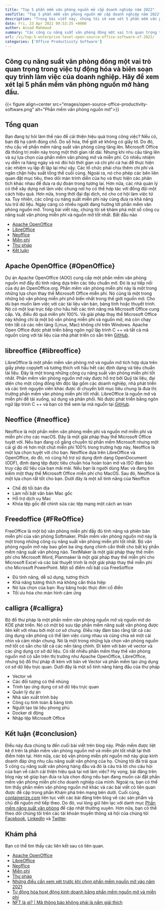 ```yaml
---
title: "Top 5 phần mềm văn phòng nguồn mở cấp doanh nghiệp năm 2022" 
seoTitle: "Top 5 phần mềm văn phòng nguồn mở cấp doanh nghiệp năm 2022" 
description: "Trong bài viết này, chúng tôi sẽ xem xét 5 phần mềm văn phòng nguồn mở hàng đầu. Các phần mềm này bao gồm Apache OpenOffice, LibreOffice, Neoffice, FreeOffice và Wirgra." 
date: Fri, 23 Apr 2021 09:53:35 +0000
author: Assad Mahmood
summary: "Các công cụ năng suất văn phòng đóng một vai trò quan trọng trong việc tự động hóa và biên soạn quy trình làm việc của doanh nghiệp. Hãy để xem xét lại 5 phần mềm văn phòng nguồn mở hàng đầu." 
url: /vi/top-5-enterprise-level-open-source-office-software-of-2022/
categories: ['Office Productivity Software']
---
```


## Công cụ năng suất văn phòng đóng một vai trò quan trọng trong việc tự động hóa và biên soạn quy trình làm việc của doanh nghiệp. Hãy để xem xét lại 5 phần mềm văn phòng nguồn mở hàng đầu.

{{< figure align=center src="images/open-source-office-productivity-software.png" alt="Phần mềm văn phòng nguồn mở">}}


## Tổng quan
Bạn đang tự hỏi làm thế nào để cải thiện hiệu quả trong công việc? Nếu có, bạn đã hạ cánh đúng chỗ. Do số hóa, thế giới sẽ không có giấy tờ. Do đó, nhu cầu về phần mềm năng suất văn phòng cũng tăng lên. Microsoft Office đã thống trị miền này trong một thời gian rất dài. Nhưng khi nhu cầu tăng lên và sự lựa chọn của phần mềm văn phòng mở và miễn phí. Có nhiều nhiệm vụ diễn ra hàng ngày và nó đòi hỏi thời gian và chi phí cả hai để thực hiện các nhiệm vụ lặp đi lặp lại như vậy. Các tổ chức phải chịu thêm chi phí và ngăn chặn hiệu suất tổng thể cuối cùng. Ngoài ra, nó cho phép các bên liên quan đặt mục tiêu, theo dõi màn trình diễn của họ và thực hiện các phân tích khác nhau để đưa ra dự đoán trong tương lai.
Hơn nữa, các nhà quản lý có thể xây dựng nơi làm việc chung nơi họ có thể hợp tác với đồng đội một cách hiệu quả. Hơn nữa, trong thời đại đại dịch, nó cho cơ hội làm việc từ xa. Tuy nhiên, các công cụ năng suất miễn phí này cũng đưa ra khả năng lưu trữ dữ liệu. Ngày càng có nhiều người đang hướng tới phần mềm văn phòng nguồn mở. Trong bài viết này, chúng tôi sẽ khám phá một số công cụ năng suất văn phòng miễn phí và nguồn mở tốt nhất. Bắt đầu nào
  * [Apache OpenOffice][1]
  * [LibreOffice][2]
  * [Neoffice][3]
  * [Miễn phí][4]
  * [Thư pháp][5]
  * [Kết luận][6]

## Apache OpenOffice   {#OpenOffice}
Dự án Apache OpenOffice (AOO) cung cấp một phần mềm văn phòng nguồn mở đầy đủ tính năng dựa trên các tiêu chuẩn mở. Đó là sự tiếp nối của dự án OpenOffice.org. Phần mềm văn phòng miễn phí này là một trong những lựa chọn thay thế Microsoft Office miễn phí. Nó cũng là một trong những bộ văn phòng miễn phí phổ biến nhất trong thế giới nguồn mở. Cho dù bạn muốn làm việc với các tài liệu văn bản, bảng tính hoặc thuyết trình. Nó có một loại trực tiếp cho hầu hết các tính năng mà Microsoft Office cung cấp. Và, điều đó quá miễn phí 100%. Và giải pháp thay thế Microsoft Office này không chỉ là một bộ văn phòng miễn phí và nguồn mở, mà còn chạy trên tất cả các nền tảng (Linux, Mac) không chỉ trên Windows.
Apache Open Office được phát triển bằng ngôn ngữ lập trình C ++ và tất cả mã nguồn cùng với tài liệu của nhà phát triển có sẵn trên [GitHub][7].

## libreoffice   {#libreoffice}
LibreOffice là một phần mềm văn phòng mở và nguồn mở tích hợp dựa trên giấy phép copyleft và tương thích với hầu hết các định dạng và tiêu chuẩn tài liệu. Đây là một trong những công cụ năng suất văn phòng miễn phí tốt nhất.
Phần mềm văn phòng nguồn mở này được hỗ trợ bởi Quỹ tài liệu, đại diện cho một cộng đồng lớn độc lập gồm các doanh nghiệp, nhà phát triển và các tình nguyện viên khác được di chuyển bởi mục tiêu chung là đưa thị trường phần mềm văn phòng miễn phí tốt nhất.
LibreOffice là nguồn mở và miễn phí để tải xuống, sử dụng và phân phối. Nó được phát triển bằng ngôn ngữ lập trình C ++ và bạn có thể xem lại mã nguồn tại [GitHub][8].

## Neoffice   {#neoffice}
Neoffice là một phần mềm văn phòng miễn phí và nguồn mở miễn phí và miễn phí cho các macOS. Đây là một giải pháp thay thế Microsoft Office tuyệt vời. Nếu bạn đang cố gắng chuyển từ phần mềm Microsoft nhưng một cái gì đó rẻ hơn một chút miễn phí 100% trong trường hợp này, Neoffice là một lựa chọn tuyệt vời cho bạn.
Neoffice dựa trên LibreOffice và OpenOffice, do đó, nó cũng hỗ trợ sử dụng định dạng OpenDocument (ODF), định dạng tệp được tiêu chuẩn hóa hoàn toàn mở và ISO đảm bảo truy cập dữ liệu của bạn mãi mãi. Nếu bạn là người dùng Mac và đang tìm kiếm một thay thế Microsoft Office miễn phí cho MacOS. Sau đó, Neoffice là một lựa chọn rất tốt cho bạn.
Dưới đây là một số tính năng của Neoffice
  * Chế độ tối bản địa
  * Làm nổi bật văn bản Mac gốc
  * Hỗ trợ dịch vụ Mac
  * Khóa tệp gốc để chỉnh sửa các tệp mạng một cách an toàn

## Freedoffice   {#FReOffice}
FreeOffice là một bộ văn phòng miễn phí đầy đủ tính năng và phiên bản miễn phí của văn phòng Softmaker. Phần mềm văn phòng nguồn mở này là một trong những công cụ năng suất văn phòng miễn phí tốt nhất. Bộ văn phòng nguồn mở này bao gồm ba ứng dụng chính cần thiết cho bất kỳ phần mềm năng suất văn phòng nào.
TextMaker là một giải pháp thay thế miễn phí cho Microsoft Word, Planmaker là một giải pháp thay thế miễn phí cho Microsoft Excel và các bài thuyết trình là một giải pháp thay thế miễn phí cho Microsoft PowerPoint.
Một số điểm nổi bật của FreeSoffice
  * Đủ tính năng, dễ sử dụng, tương thích
  * Khả năng tương thích mà không cần thỏa hiệp
  * Nó lựa chọn của bạn: Ruy băng hoặc thực đơn cổ điển
  * Tối ưu hóa cho màn hình cảm ứng

## calligra   {#calligra}
Bộ đồ thư pháp là một phần mềm văn phòng nguồn mở và nguồn mở do KDE phát triển. Nó có một bộ sưu tập phần mềm năng suất văn phòng được liên kết với nhau bởi một cơ sở chung. Điều này đảm bảo rằng tất cả các ứng dụng văn phòng có thể làm việc cùng nhau và cũng chia sẻ một cái nhìn và cảm nhận chung. Nó là một trong những lựa chọn văn phòng nguồn mở tốt có sẵn cho tất cả các nền tảng chính. Đi kèm với bản vẽ vector và các ứng dụng cơ sở dữ liệu.
Có rất nhiều phần mềm thay thế văn phòng nguồn mở có sẵn trên thị trường như Apache OpenOffice, LibreOffice, nhưng bộ đồ thư pháp đi kèm với bản vẽ Vector và phần mềm tạo ứng dụng cơ sở dữ liệu trực quan.
Dưới đây là một số tính năng hàng đầu của thư pháp
  * Vector vẽ
  * Các đối tượng có thể nhúng
  * Trình tạo ứng dụng cơ sở dữ liệu trực quan
  * Quản lý dự án
  * Nhà sản xuất trình bày
  * Công cụ tính toán & bảng tính
  * Người tạo tài liệu phong phú
  * Docker di động
  * Nhập tệp Microsoft Office

## Kết luận   {#conclusion}
Điều này đưa chúng ta đến cuối bài viết trên blog này. Phần mềm được liệt kê ở trên là phần mềm văn phòng nguồn mở và miễn phí tốt nhất tại thời điểm hiện tại. Hơn nữa, các bộ văn phòng miễn phí nguồn mở này giúp kinh doanh đáp ứng nhu cầu năng suất văn phòng của họ. Chúng tôi đã trải qua 5 công cụ năng suất văn phòng hàng đầu và đó là câu trả lời cho câu hỏi của bạn về cách cải thiện hiệu quả tại nơi làm việc? Hy vọng, bài đăng trên blog này sẽ giúp bạn đưa ra lựa chọn đúng nếu bạn đang muốn cài đặt phần mềm văn phòng miễn phí cho doanh nghiệp của mình. Ngoài ra, bạn có thể tìm thấy phần mềm văn phòng nguồn mở khác và các bài viết có liên quan được đề cập trong phần Khám phá trên mạng bên dưới.
Cuối cùng, [containerize.com][9] liên tục viết các bài đăng trên blog về các sản phẩm và chủ đề nguồn mở tiếp theo. Do đó, vui lòng giữ liên lạc với danh mục [Phần mềm năng suất văn phòng][10] để cập nhật thường xuyên. Hơn nữa, bạn có thể theo dõi chúng tôi trên các tài khoản truyền thông xã hội của chúng tôi [Facebook][11], [LinkedIn][12] và [Twitter][13].

## Khám phá
Bạn có thể tìm thấy các liên kết sau có liên quan.
  * [Apache OpenOffice][14]
  * [LibreOffice][15]
  * [Neoffice][16]
  * [Miễn phí][17]
  * [Thư pháp][18]
  * [Những điều cần xem xét trước khi chọn phần mềm nguồn mở vào năm 2021][19]
  * [Tự động hóa hoạt động kinh doanh bằng phần mềm nguồn mở và miễn phí][20]
  * [NFT là gì? | Mã thông báo không phải là nấm giải thích][21]

  
[1]: #openoffice
[2]: #libreoffice
[3]: #neooffice
[4]: #freeoffice
[5]: #calligra
[6]: #conclusion
[7]: https://github.com/apache/openoffice
[8]: https://github.com/LibreOffice/core
[9]: https://www.containerize.com/
[10]: https://products.containerize.com/office-productivity/
[11]: https://web.facebook.com/containerize
[12]: https://www.linkedin.com/company/containerize/
[13]: https://twitter.com/containerize_co
[14]: https://products.containerize.com/office-productivity/apache-open-office
[15]: https://products.containerize.com/office-productivity/libreoffice
[16]: https://products.containerize.com/office-productivity/neooffice
[17]: https://products.containerize.com/office-productivity/freeoffice
[18]: https://products.containerize.com/office-productivity/calligra
[19]: https://blog.containerize.com/cmdb-software/things-to-review-before-opting-open-source-software-in-2021/
[20]: https://blog.containerize.com/blogging/automate-business-operations-using-open-source-software/
[21]: https://blog.containerize.com/blockchain-platforms/what-is-nft-non-fungible-tokens-explained/

